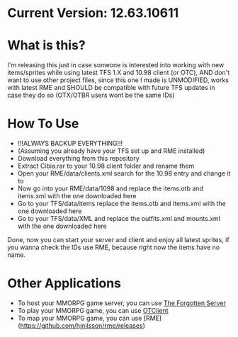 Current Version: 12.63.10611
=============

What is this?
=============

I'm releasing this just in case someone is interested into working with new items/sprites while using latest TFS 1.X and 10.98 client (or OTC),
AND don't want to use other project files, since this one I made is UNMODIFIED, works with latest RME
and SHOULD be compatible with future TFS updates in case they do so (OTX/OTBR users wont be the same IDs)


How To Use
=============

- !!!ALWAYS BACKUP EVERYTHING!!!
- (Assuming you already have your TFS set up and RME installed)
- Download everything from this repository
- Extract Cibia.rar to your 10.98 client folder and rename them
- Open your RME/data/clients.xml search for the 10.98 entry and change it to <data format="10.57" dat="0x4A10" spr="0x59E48E02"/>
- Now go into your RME/data/1098 and replace the items.otb and items.xml with the one downloaded here
- Go to your TFS/data/items replace the items.otb and items.xml with the one downloaded here
- Go to your TFS/data/XML and replace the outfits.xml and mounts.xml  with the one downloaded here

Done, now you can start your server and client and enjoy all latest sprites,
if you wanna check the IDs use RME, because right now the items have no name.


Other Applications
==========

* To host your MMORPG game server, you can use [The Forgotten Server](https://github.com/otland/forgottenserver)
* To play your MMORPG game, you can use [OTClient](https://github.com/edubart/otclient)
* To map your MMORPG game, you can use [RME] (https://github.com/hjnilsson/rme/releases)
